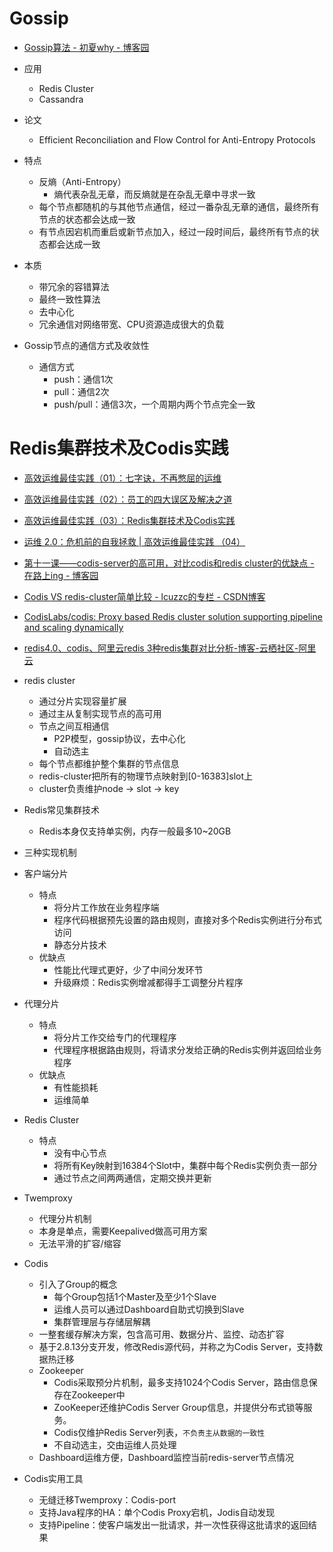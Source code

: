 
# Gossip

* [Gossip算法 - 初夏why - 博客园 ](http://www.cnblogs.com/xingzc/p/6165084.html)

* 应用
  * Redis Cluster
  * Cassandra
* 论文
  * Efficient Reconciliation and Flow Control for Anti-Entropy Protocols
* 特点
  * 反熵（Anti-Entropy）
    * 熵代表杂乱无章，而反熵就是在杂乱无章中寻求一致
  * 每个节点都随机的与其他节点通信，经过一番杂乱无章的通信，最终所有节点的状态都会达成一致
  * 有节点因宕机而重启或新节点加入，经过一段时间后，最终所有节点的状态都会达成一致
* 本质
  * 带冗余的容错算法
  * 最终一致性算法
  * 去中心化
  * 冗余通信对网络带宽、CPU资源造成很大的负载
* Gossip节点的通信方式及收敛性
  * 通信方式
    * push：通信1次
    * pull：通信2次
    * push/pull：通信3次，一个周期内两个节点完全一致

# Redis集群技术及Codis实践

* [高效运维最佳实践（01）：七字诀，不再憋屈的运维 ](http://www.infoq.com/cn/articles/effective-ops-part-01?utm_source=infoq&utm_campaign=user_page&utm_medium=link)
* [高效运维最佳实践（02）：员工的四大误区及解决之道 ](http://www.infoq.com/cn/articles/effective-ops-part-02?utm_source=infoq&utm_campaign=user_page&utm_medium=link)
* [高效运维最佳实践（03）：Redis集群技术及Codis实践 ](http://www.infoq.com/cn/articles/effective-ops-part-03)
* [运维 2.0：危机前的自我拯救 | 高效运维最佳实践 （04） ](http://www.infoq.com/cn/articles/effective-ops-part-04?utm_source=infoq&utm_campaign=user_page&utm_medium=link)
* [第十一课——codis-server的高可用，对比codis和redis cluster的优缺点 - 在路上ing - 博客园 ](http://www.cnblogs.com/cjing2011/p/9bafc11fc32e37d2ba29a8758f4b16ff.html)
* [Codis VS redis-cluster简单比较 - lcuzzc的专栏 - CSDN博客 ](http://blog.csdn.net/lcuzzc/article/details/50116655)
* [CodisLabs/codis: Proxy based Redis cluster solution supporting pipeline and scaling dynamically ](https://github.com/CodisLabs/codis)
* [redis4.0、codis、阿里云redis 3种redis集群对比分析-博客-云栖社区-阿里云 ](https://yq.aliyun.com/articles/68593)


* redis cluster
  * 通过分片实现容量扩展
  * 通过主从复制实现节点的高可用
  * 节点之间互相通信
    * P2P模型，gossip协议，去中心化
    * 自动选主
  * 每个节点都维护整个集群的节点信息
  * redis-cluster把所有的物理节点映射到[0-16383]slot上
  * cluster负责维护node -> slot -> key

* Redis常见集群技术
  * Redis本身仅支持单实例，内存一般最多10~20GB
* 三种实现机制
* 客户端分片
  * 特点
    * 将分片工作放在业务程序端
    * 程序代码根据预先设置的路由规则，直接对多个Redis实例进行分布式访问
    * 静态分片技术
  * 优缺点
    * 性能比代理式更好，少了中间分发环节
    * 升级麻烦：Redis实例增减都得手工调整分片程序
* 代理分片
  * 特点
    * 将分片工作交给专门的代理程序
    * 代理程序根据路由规则，将请求分发给正确的Redis实例并返回给业务程序
  * 优缺点
    * 有性能损耗
    * 运维简单
* Redis Cluster
  * 特点
    * 没有中心节点
    * 将所有Key映射到16384个Slot中，集群中每个Redis实例负责一部分
    * 通过节点之间两两通信，定期交换并更新
* Twemproxy
  * 代理分片机制
  * 本身是单点，需要Keepalived做高可用方案
  * 无法平滑的扩容/缩容
* Codis
  * 引入了Group的概念
    * 每个Group包括1个Master及至少1个Slave
    * 运维人员可以通过Dashboard自助式切换到Slave
    * 集群管理层与存储层解耦
  * 一整套缓存解决方案，包含高可用、数据分片、监控、动态扩容
  * 基于2.8.13分支开发，修改Redis源代码，并称之为Codis Server，支持数据热迁移
  * Zookeeper
    * Codis采取预分片机制，最多支持1024个Codis Server，路由信息保存在Zookeeper中
    * ZooKeeper还维护Codis Server Group信息，并提供分布式锁等服务。
    * Codis仅维护Redis Server列表，`不负责主从数据的一致性`
    * 不自动选主，交由运维人员处理
  * Dashboard运维方便，Dashboard监控当前redis-server节点情况
* Codis实用工具
  * 无缝迁移Twemproxy：Codis-port
  * 支持Java程序的HA：单个Codis Proxy宕机，Jodis自动发现
  * 支持Pipeline：使客户端发出一批请求，并一次性获得这批请求的返回结果


